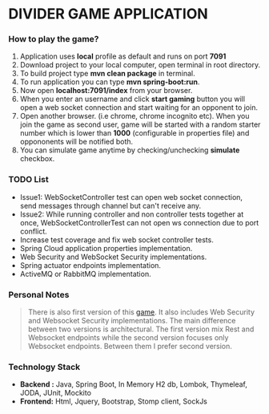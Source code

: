 # DIVIDER GAME APPLICATION


### How to play the game?

1. Application uses **local** profile as default and runs on port **7091**
2. Download project to your local computer, open terminal in root directory.
3. To build project type **mvn clean package** in terminal.
4. To run application you can type **mvn spring-boot:run**.
5. Now open **localhost:7091/index** from your browser.
6. When you enter an username and click **start gaming** button you will open a web socket connection and start waiting for an opponent to join.
7. Open another browser. (i.e chrome, chrome incognito etc). When you join the game as second user, game will be started
with a random starter number which is lower than **1000** (configurable in properties file) and oppononents will be notified both.
8. You can simulate game anytime by checking/unchecking **simulate** checkbox.

### TODO List

* Issue1: WebSocketController test can open web socket connection, send messages through channel but can't receive any.
* Issue2: While running controller and non controller tests together at once, WebSocketControllerTest can not open ws connection due to port conflict.
* Increase test coverage and fix web socket controller tests.
* Spring Cloud application properties implementation.
* Web Security and WebSocket Security implementations.
* Spring actuator endpoints implementation.
* ActiveMQ or RabbitMQ implementation.

### Personal Notes

> There is also first version of this [game](https://github.com/cengha/divider). It also includes Web Security and Websocket Security implementations.
> The main difference between two versions is architectural. The first version mix Rest and Websocket endpoints while the second version focuses only Websocket endpoints.
> Between them I prefer second version.

### Technology Stack

* **Backend :** Java, Spring Boot, In Memory H2 db, Lombok, Thymeleaf, JODA, JUnit, Mockito
* **Frontend:** Html, Jquery, Bootstrap, Stomp client, SockJs
